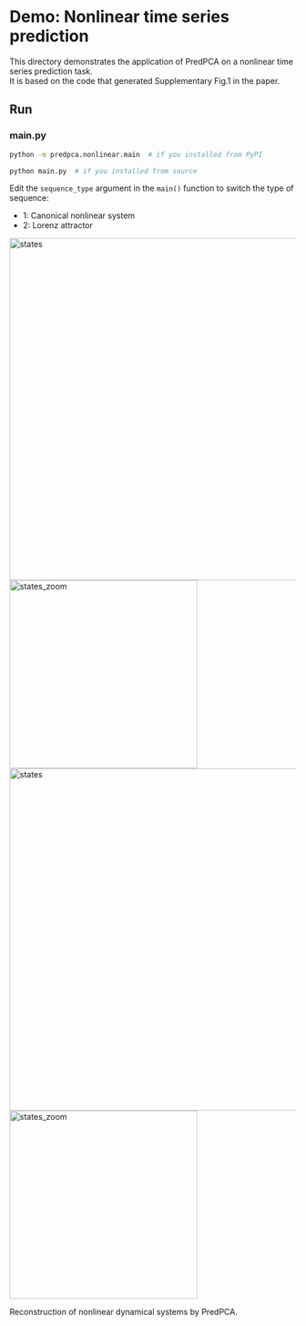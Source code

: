 # Demo: Nonlinear time series prediction
This directory demonstrates the application of PredPCA on a nonlinear time series prediction task.  
It is based on the code that generated Supplementary Fig.1 in the paper.


## Run
### main.py
```bash
python -m predpca.nonlinear.main  # if you installed from PyPI
```
```bash
python main.py  # if you installed from source
```
Edit the `sequence_type` argument in the `main()` function to switch the type of sequence:
- 1: Canonical nonlinear system
- 2: Lorenz attractor

<img src="https://github.com/user-attachments/assets/cefa340f-046e-47f7-82ed-09e7c887ae57" width="600" alt="states">
<img src="https://github.com/user-attachments/assets/0c9885f9-d5bb-47be-b616-508ccec59fc2" width="330" alt="states_zoom">

<img src="https://github.com/user-attachments/assets/b2d48bce-b176-4ffd-a863-4053b979f0f6" width="600" alt="states">
<img src="https://github.com/user-attachments/assets/07d3b776-bb0c-448c-94a4-8f075cb0ebc8" width="330" alt="states_zoom">

Reconstruction of nonlinear dynamical systems by PredPCA.

